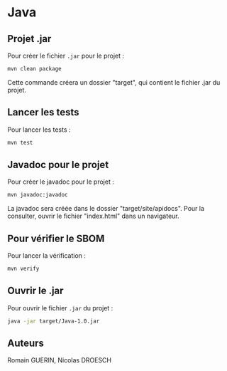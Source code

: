 # Java

## Projet .jar
Pour créer le fichier `.jar` pour le projet :
```bash
mvn clean package
```
Cette commande créera un dossier "target", qui contient le fichier .jar du projet.

## Lancer les tests
Pour lancer les tests :
```bash
mvn test
```

## Javadoc pour le projet
Pour créer le javadoc pour le projet :
```bash
mvn javadoc:javadoc
```
La javadoc sera créée dans le dossier "target/site/apidocs". Pour la consulter, ouvrir le fichier "index.html" dans un navigateur.

## Pour vérifier le SBOM
Pour lancer la vérification :
```bash
mvn verify
```

## Ouvrir le .jar
Pour ouvrir le fichier `.jar` du projet :
```bash
java -jar target/Java-1.0.jar 
```

## Auteurs
Romain GUERIN, Nicolas DROESCH